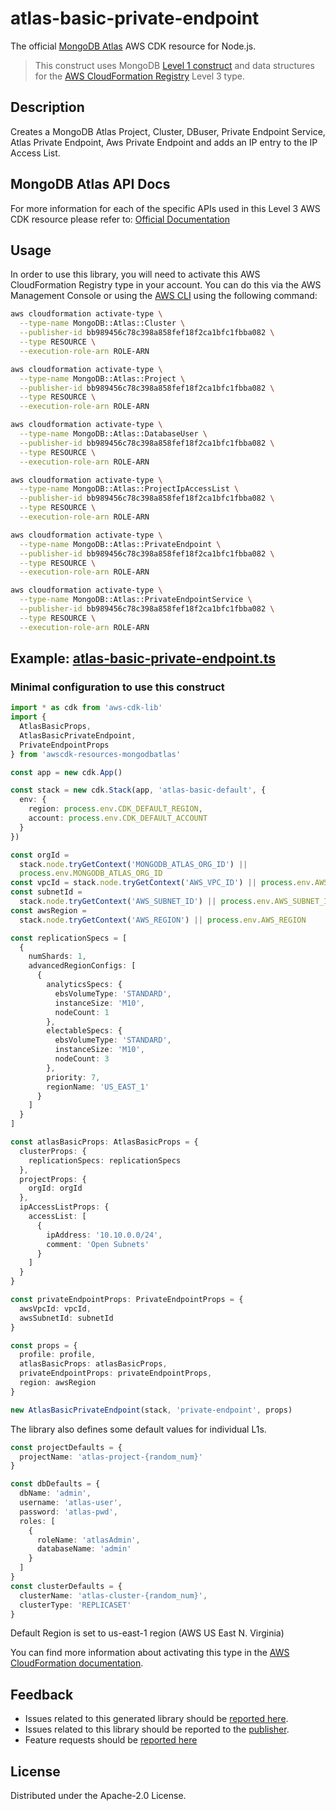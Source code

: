 # atlas-basic-private-endpoint

The official [MongoDB Atlas](https://www.mongodb.com/) AWS CDK resource for Node.js.

> This construct uses MongoDB [Level 1 construct](https://constructs.dev/search?q=&offset=0&tags=mongodb-published) and data structures for the [AWS CloudFormation Registry] Level 3 type.

[l1 construct]: https://docs.aws.amazon.com/cdk/latest/guide/constructs.html
[aws cloudformation registry]: https://docs.aws.amazon.com/AWSCloudFormation/latest/UserGuide/registry.html

## Description

Creates a MongoDB Atlas Project, Cluster, DBuser, Private Endpoint Service, Atlas Private Endpoint, Aws Private Endpoint and adds an IP entry to the IP Access List.

## MongoDB Atlas API Docs

For more information for each of the specific APIs used in this Level 3 AWS CDK resource please refer to: [Official Documentation](https://www.mongodb.com/docs/atlas/reference/api-resources-spec)

## Usage

In order to use this library, you will need to activate this AWS CloudFormation Registry type in your account. You can do this via the AWS Management Console or using the [AWS CLI](https://aws.amazon.com/cli/) using the following command:

```sh
aws cloudformation activate-type \
  --type-name MongoDB::Atlas::Cluster \
  --publisher-id bb989456c78c398a858fef18f2ca1bfc1fbba082 \
  --type RESOURCE \
  --execution-role-arn ROLE-ARN

aws cloudformation activate-type \
  --type-name MongoDB::Atlas::Project \
  --publisher-id bb989456c78c398a858fef18f2ca1bfc1fbba082 \
  --type RESOURCE \
  --execution-role-arn ROLE-ARN

aws cloudformation activate-type \
  --type-name MongoDB::Atlas::DatabaseUser \
  --publisher-id bb989456c78c398a858fef18f2ca1bfc1fbba082 \
  --type RESOURCE \
  --execution-role-arn ROLE-ARN

aws cloudformation activate-type \
  --type-name MongoDB::Atlas::ProjectIpAccessList \
  --publisher-id bb989456c78c398a858fef18f2ca1bfc1fbba082 \
  --type RESOURCE \
  --execution-role-arn ROLE-ARN

aws cloudformation activate-type \
  --type-name MongoDB::Atlas::PrivateEndpoint \
  --publisher-id bb989456c78c398a858fef18f2ca1bfc1fbba082 \
  --type RESOURCE \
  --execution-role-arn ROLE-ARN

aws cloudformation activate-type \
  --type-name MongoDB::Atlas::PrivateEndpointService \
  --publisher-id bb989456c78c398a858fef18f2ca1bfc1fbba082 \
  --type RESOURCE \
  --execution-role-arn ROLE-ARN
```

## Example: [atlas-basic-private-endpoint.ts](../../../examples/l3-resources/atlas-basic-private-endpoint.ts)

### Minimal configuration to use this construct

```typescript
import * as cdk from 'aws-cdk-lib'
import {
  AtlasBasicProps,
  AtlasBasicPrivateEndpoint,
  PrivateEndpointProps
} from 'awscdk-resources-mongodbatlas'

const app = new cdk.App()

const stack = new cdk.Stack(app, 'atlas-basic-default', {
  env: {
    region: process.env.CDK_DEFAULT_REGION,
    account: process.env.CDK_DEFAULT_ACCOUNT
  }
})

const orgId =
  stack.node.tryGetContext('MONGODB_ATLAS_ORG_ID') ||
  process.env.MONGODB_ATLAS_ORG_ID
const vpcId = stack.node.tryGetContext('AWS_VPC_ID') || process.env.AWS_VPC_ID
const subnetId =
  stack.node.tryGetContext('AWS_SUBNET_ID') || process.env.AWS_SUBNET_ID
const awsRegion =
  stack.node.tryGetContext('AWS_REGION') || process.env.AWS_REGION

const replicationSpecs = [
  {
    numShards: 1,
    advancedRegionConfigs: [
      {
        analyticsSpecs: {
          ebsVolumeType: 'STANDARD',
          instanceSize: 'M10',
          nodeCount: 1
        },
        electableSpecs: {
          ebsVolumeType: 'STANDARD',
          instanceSize: 'M10',
          nodeCount: 3
        },
        priority: 7,
        regionName: 'US_EAST_1'
      }
    ]
  }
]

const atlasBasicProps: AtlasBasicProps = {
  clusterProps: {
    replicationSpecs: replicationSpecs
  },
  projectProps: {
    orgId: orgId
  },
  ipAccessListProps: {
    accessList: [
      {
        ipAddress: '10.10.0.0/24',
        comment: 'Open Subnets'
      }
    ]
  }
}

const privateEndpointProps: PrivateEndpointProps = {
  awsVpcId: vpcId,
  awsSubnetId: subnetId
}

const props = {
  profile: profile,
  atlasBasicProps: atlasBasicProps,
  privateEndpointProps: privateEndpointProps,
  region: awsRegion
}

new AtlasBasicPrivateEndpoint(stack, 'private-endpoint', props)
```

The library also defines some default values for individual L1s.

```typescript
const projectDefaults = {
  projectName: 'atlas-project-{random_num}'
}

const dbDefaults = {
  dbName: 'admin',
  username: 'atlas-user',
  password: 'atlas-pwd',
  roles: [
    {
      roleName: 'atlasAdmin',
      databaseName: 'admin'
    }
  ]
}
const clusterDefaults = {
  clusterName: 'atlas-cluster-{random_num}',
  clusterType: 'REPLICASET'
}
```

Default Region is set to us-east-1 region (AWS US East N. Virginia)

You can find more information about activating this type in the [AWS CloudFormation documentation](https://docs.aws.amazon.com/AWSCloudFormation/latest/UserGuide/registry-public.html).

## Feedback

- Issues related to this generated library should be [reported here](https://github.com/cdklabs/cdk-cloudformation/issues/new?title=Issue+with+%40cdk-cloudformation%2Fmongodb-atlas-cluster+v1.0.0).
- Issues related to this library should be reported to the [publisher](https://github.com/mongodb/mongodbatlas-cloudformation-resources/issues).
- Feature requests should be [reported here](https://feedback.mongodb.com/forums/924145-atlas?category_id=392596)

[cdklabs/cdk-cloudformation]: https://github.com/cdklabs/cdk-cloudformation

## License

Distributed under the Apache-2.0 License.
